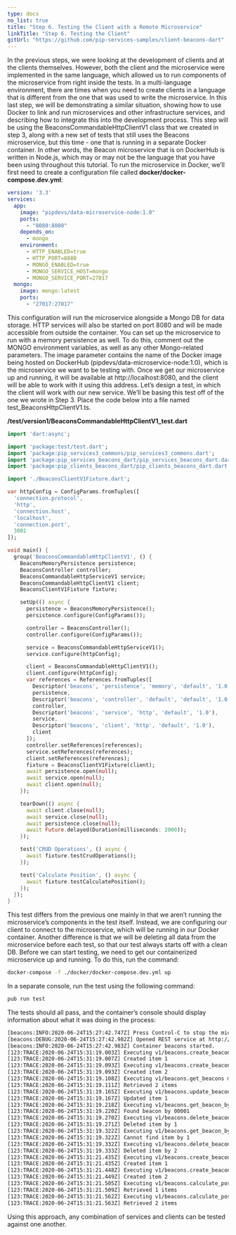 ```yaml
---
type: docs
no_list: true
title: "Step 6. Testing the Client with a Remote Microservice"
linkTitle: "Step 6. Testing the Client" 
gitUrl: "https://github.com/pip-services-samples/client-beacons-dart"
---
```


In the previous steps, we were looking at the development of clients and at the clients themselves. However, both the client and the microservice were implemented in the same language, which allowed us to run components of the microservice from right inside the tests. In a multi-language environment, there are times when you need to create clients in a language that is different from the one that was used to write the microservice. In this last step, we will be demonstrating a similar situation, showing how to use Docker to link and run microservices and other infrastructure services, and describing how to integrate this into the development process.
This step will be using the BeaconsCommandableHttpClientV1 class that we created in step 3, along with a new set of tests that still uses the Beacons microservice, but this time - one that is running in a separate Docker container. In other words, the Beacon microservice that is on DockerHub is written in Node.js, which may or may not be the language that you have been using throughout this tutorial. 
To run the microservice in Docker, we’ll first need to create a configuration file called  **docker/docker-compose.dev.yml**:

```yml
version: '3.3'
services:
  app:    
    image: "pipdevs/data-microservice-node:1.0"    
    ports:      
      - "8080:8080"  
    depends_on:      
      - mongo     
    environment:      
      - HTTP_ENABLED=true      
      - HTTP_PORT=8080      
      - MONGO_ENABLED=true      
      - MONGO_SERVICE_HOST=mongo      
      - MONGO_SERVICE_PORT=27017
  mongo:    
    image: mongo:latest      
    ports:        
      - "27017:27017"

```

This configuration will run the microservice alongside a Mongo DB for data storage. HTTP services will also be started on port 8080 and will be made accessible from outside the container. You can set up the microservice to run with a memory persistence as well. To do this, comment out the MONGO environment variables, as well as any other Mongo-related parameters.
The image parameter contains the name of the Docker image being hosted on DockerHub (pipdevs/data-microservice-node:1.0), which is the microservice we want to be testing with. Once we get our microservice up and running, it will be available at http://localhost:8080, and the client will be able to work with it using this address. Let’s design a test, in which the client will work with our new service. We’ll be basing this test off of the one we wrote in Step 3. Place the code below into a file named test_BeaconsHttpClientV1.ts.

**/test/version1/BeaconsCommandableHttpClientV1_test.dart**

```dart
import 'dart:async';

import 'package:test/test.dart';
import 'package:pip_services3_commons/pip_services3_commons.dart';
import 'package:pip_services_beacons_dart/pip_services_beacons_dart.dart';
import 'package:pip_clients_beacons_dart/pip_clients_beacons_dart.dart';

import './BeaconsClientV1Fixture.dart';

var httpConfig = ConfigParams.fromTuples([
  'connection.protocol',
  'http',
  'connection.host',
  'localhost',
  'connection.port',
  3001
]);

void main() {
  group('BeaconsCommandableHttpClientV1', () {
    BeaconsMemoryPersistence persistence;
    BeaconsController controller;
    BeaconsCommandableHttpServiceV1 service;
    BeaconsCommandableHttpClientV1 client;
    BeaconsClientV1Fixture fixture;

    setUp(() async {
      persistence = BeaconsMemoryPersistence();
      persistence.configure(ConfigParams());

      controller = BeaconsController();
      controller.configure(ConfigParams());

      service = BeaconsCommandableHttpServiceV1();
      service.configure(httpConfig);

      client = BeaconsCommandableHttpClientV1();
      client.configure(httpConfig);
      var references = References.fromTuples([
        Descriptor('beacons', 'persistence', 'memory', 'default', '1.0'),
        persistence,
        Descriptor('beacons', 'controller', 'default', 'default', '1.0'),
        controller,
        Descriptor('beacons', 'service', 'http', 'default', '1.0'),
        service,
        Descriptor('beacons', 'client', 'http', 'default', '1.0'),
        client
      ]);
      controller.setReferences(references);
      service.setReferences(references);
      client.setReferences(references);
      fixture = BeaconsClientV1Fixture(client);
      await persistence.open(null);
      await service.open(null);
      await client.open(null);
    });

    tearDown(() async {
      await client.close(null);
      await service.close(null);
      await persistence.close(null);
      await Future.delayed(Duration(milliseconds: 2000));
    });

    test('CRUD Operations', () async {
      await fixture.testCrudOperations();
    });

    test('Calculate Position', () async {
      await fixture.testCalculatePosition();
    });
  });
}


```

This test differs from the previous one mainly in that we aren’t running the microservice’s components in the test itself. Instead, we are configuring our client to connect to the microservice, which will be running in our Docker container. Another difference is that we will be deleting all data from the microservice before each test, so that our test always starts off with a clean DB.
Before we can start testing, we need to get our containerized microservice up and running. To do this, run the command:

```bash
docker-compose -f ./docker/docker-compose.dev.yml up 

```

In a separate console, run the test using the following command:
```bash
pub run test

```

The tests should all pass, and the container’s console should display information about what it was doing in the process:

```bash
[beacons:INFO:2020-06-24T15:27:42.747Z] Press Control-C to stop the microservice...
[beacons:DEBUG:2020-06-24T15:27:42.982Z] Opened REST service at http://0.0.0.0:8080
[beacons:INFO:2020-06-24T15:27:42.983Z] Container beacons started.
[123:TRACE:2020-06-24T15:31:19.003Z] Executing v1/beacons.create_beacon method
[123:TRACE:2020-06-24T15:31:19.007Z] Created item 1
[123:TRACE:2020-06-24T15:31:19.093Z] Executing v1/beacons.create_beacon method
[123:TRACE:2020-06-24T15:31:19.093Z] Created item 2
[123:TRACE:2020-06-24T15:31:19.108Z] Executing v1/beacons.get_beacons method
[123:TRACE:2020-06-24T15:31:19.111Z] Retrieved 2 items
[123:TRACE:2020-06-24T15:31:19.165Z] Executing v1/beacons.update_beacon method
[123:TRACE:2020-06-24T15:31:19.167Z] Updated item 1
[123:TRACE:2020-06-24T15:31:19.218Z] Executing v1/beacons.get_beacon_by_udi method
[123:TRACE:2020-06-24T15:31:19.220Z] Found beacon by 00001
[123:TRACE:2020-06-24T15:31:19.270Z] Executing v1/beacons.delete_beacon_by_id method
[123:TRACE:2020-06-24T15:31:19.271Z] Deleted item by 1
[123:TRACE:2020-06-24T15:31:19.322Z] Executing v1/beacons.get_beacon_by_id method
[123:TRACE:2020-06-24T15:31:19.322Z] Cannot find item by 1
[123:TRACE:2020-06-24T15:31:19.332Z] Executing v1/beacons.delete_beacon_by_id method
[123:TRACE:2020-06-24T15:31:19.333Z] Deleted item by 2
[123:TRACE:2020-06-24T15:31:21.435Z] Executing v1/beacons.create_beacon method
[123:TRACE:2020-06-24T15:31:21.435Z] Created item 1
[123:TRACE:2020-06-24T15:31:21.448Z] Executing v1/beacons.create_beacon method
[123:TRACE:2020-06-24T15:31:21.449Z] Created item 2
[123:TRACE:2020-06-24T15:31:21.505Z] Executing v1/beacons.calculate_position method
[123:TRACE:2020-06-24T15:31:21.509Z] Retrieved 1 items
[123:TRACE:2020-06-24T15:31:21.562Z] Executing v1/beacons.calculate_position method
[123:TRACE:2020-06-24T15:31:21.563Z] Retrieved 2 items
```
Using this approach, any combination of services and clients can be tested against one another.
